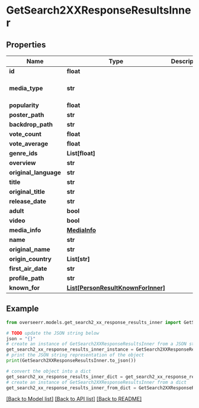 # GetSearch2XXResponseResultsInner


## Properties

Name | Type | Description | Notes
------------ | ------------- | ------------- | -------------
**id** | **float** |  | 
**media_type** | **str** |  | [default to 'person']
**popularity** | **float** |  | [optional] 
**poster_path** | **str** |  | [optional] 
**backdrop_path** | **str** |  | [optional] 
**vote_count** | **float** |  | [optional] 
**vote_average** | **float** |  | [optional] 
**genre_ids** | **List[float]** |  | [optional] 
**overview** | **str** |  | [optional] 
**original_language** | **str** |  | [optional] 
**title** | **str** |  | 
**original_title** | **str** |  | [optional] 
**release_date** | **str** |  | [optional] 
**adult** | **bool** |  | [optional] 
**video** | **bool** |  | [optional] 
**media_info** | [**MediaInfo**](MediaInfo.md) |  | [optional] 
**name** | **str** |  | [optional] 
**original_name** | **str** |  | [optional] 
**origin_country** | **List[str]** |  | [optional] 
**first_air_date** | **str** |  | [optional] 
**profile_path** | **str** |  | [optional] 
**known_for** | [**List[PersonResultKnownForInner]**](PersonResultKnownForInner.md) |  | [optional] 

## Example

```python
from overseerr.models.get_search2_xx_response_results_inner import GetSearch2XXResponseResultsInner

# TODO update the JSON string below
json = "{}"
# create an instance of GetSearch2XXResponseResultsInner from a JSON string
get_search2_xx_response_results_inner_instance = GetSearch2XXResponseResultsInner.from_json(json)
# print the JSON string representation of the object
print(GetSearch2XXResponseResultsInner.to_json())

# convert the object into a dict
get_search2_xx_response_results_inner_dict = get_search2_xx_response_results_inner_instance.to_dict()
# create an instance of GetSearch2XXResponseResultsInner from a dict
get_search2_xx_response_results_inner_from_dict = GetSearch2XXResponseResultsInner.from_dict(get_search2_xx_response_results_inner_dict)
```
[[Back to Model list]](../README.md#documentation-for-models) [[Back to API list]](../README.md#documentation-for-api-endpoints) [[Back to README]](../README.md)


